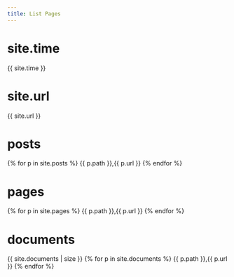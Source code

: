 ```yaml
---
title: List Pages
---
```


# site.time
{{ site.time }}

# site.url
{{ site.url }}

# posts
{% for p in site.posts %}
  {{ p.path }},{{ p.url }}
{% endfor %}

# pages
{% for p in site.pages %}
  {{ p.path }},{{ p.url }}
{% endfor %}


# documents
{{ site.documents | size }}
{% for p in site.documents %}
  {{ p.path }},{{ p.url }}
{% endfor %}

